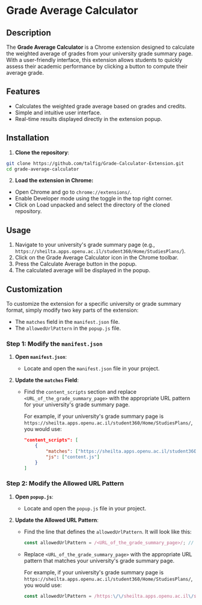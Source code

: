 # Grade Average Calculator

## Description

The **Grade Average Calculator** is a Chrome extension designed to calculate the weighted average of grades from your university grade summary page. With a user-friendly interface, this extension allows students to quickly assess their academic performance by clicking a button to compute their average grade.

## Features

- Calculates the weighted grade average based on grades and credits.
- Simple and intuitive user interface.
- Real-time results displayed directly in the extension popup.

## Installation

1. **Clone the repository**:

```bash
git clone https://github.com/talfig/Grade-Calculator-Extension.git
cd grade-average-calculator
```

2. **Load the extension in Chrome:**

- Open Chrome and go to `chrome://extensions/`.
- Enable Developer mode using the toggle in the top right corner.
- Click on Load unpacked and select the directory of the cloned repository.

## Usage

1. Navigate to your university's grade summary page (e.g., `https://sheilta.apps.openu.ac.il/student360/Home/StudiesPlans/`).
2. Click on the Grade Average Calculator icon in the Chrome toolbar.
3. Press the Calculate Average button in the popup.
4. The calculated average will be displayed in the popup.

## Customization

To customize the extension for a specific university or grade summary format, simply modify two key parts of the extension:

- The `matches` field in the `manifest.json` file.
- The `allowedUrlPattern` in the `popup.js` file.

### Step 1: Modify the `manifest.json`

1. **Open `manifest.json`**:
   - Locate and open the `manifest.json` file in your project.

2. **Update the `matches` Field**:
   - Find the `content_scripts` section and replace `<URL_of_the_grade_summary_page>` with the appropriate URL pattern for your university's grade summary page.

     For example, if your university's grade summary page is `https://sheilta.apps.openu.ac.il/student360/Home/StudiesPlans/`, you would use:

     ```json
     "content_scripts": [
         {
             "matches": ["https://sheilta.apps.openu.ac.il/student360/Home/StudiesPlans/*"],
             "js": ["content.js"]
         }
     ]
     ```

### Step 2: Modify the Allowed URL Pattern

1. **Open `popup.js`**:
   - Locate and open the `popup.js` file in your project.

2. **Update the Allowed URL Pattern**:
   - Find the line that defines the `allowedUrlPattern`. It will look like this:

     ```javascript
     const allowedUrlPattern = /<URL_of_the_grade_summary_page>/; // Replace with your actual URL pattern
     ```

   - Replace `<URL_of_the_grade_summary_page>` with the appropriate URL pattern that matches your university's grade summary page.
  
     For example, if your university's grade summary page is `https://sheilta.apps.openu.ac.il/student360/Home/StudiesPlans/`, you would use:

     ```javascript
     const allowedUrlPattern = /https:\/\/sheilta.apps.openu.ac.il\/student360\/Home\/StudiesPlans\//;
     ```
